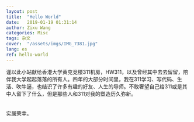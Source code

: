 ```yaml
---
layout: post
title:  "Hello World"
date:   2019-01-19 01:31:14
author: Zixu Wang
categories: Misc
tags: 杂文
cover:  "/assets/imgs/IMG_7381.jpg"
lang: es
ref: hello-world
---
```


谨以此小站献给香港大学黄克竞楼311机房，HW311，以及曾经其中去去留留，陪伴我大学起起落落的所有人。四年的大部分时间里，我在311学习、写代码、生活、吹牛逼，也结识了许多有趣的好友、人生的导师。不敢奢望自己给311或是其中人留下了什么，但是那些人和311对我的塑造历久弥新。
<br/><br/><br/>
实属荣幸。

